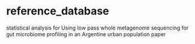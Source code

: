 # reference_database
statistical analysis for Using low pass whole metagenome sequencing for gut microbiome profiling in an Argentine urban population paper
